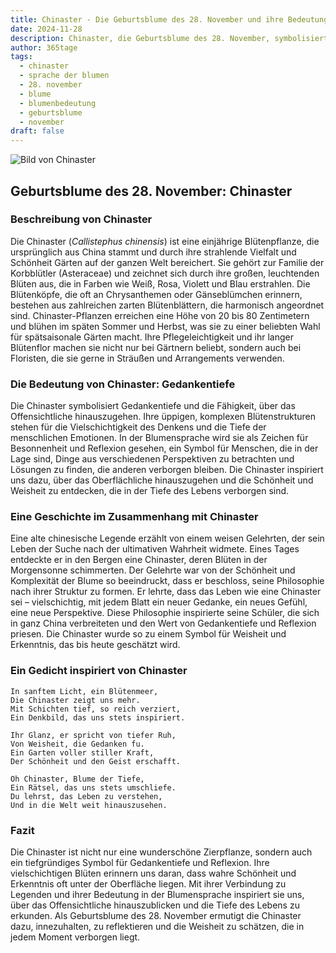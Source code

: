 ```yaml
---
title: Chinaster - Die Geburtsblume des 28. November und ihre Bedeutung
date: 2024-11-28
description: Chinaster, die Geburtsblume des 28. November, symbolisiert Gedankentiefe. Erfahre mehr über ihre Geschichte, Bedeutung und Symbolik in der Sprache der Blumen.
author: 365tage
tags:
  - chinaster
  - sprache der blumen
  - 28. november
  - blume
  - blumenbedeutung
  - geburtsblume
  - november
draft: false
---
```


![Bild von Chinaster](https://cdn.pixabay.com/photo/2019/10/08/17/53/asters-4535620_640.jpg#center)


## Geburtsblume des 28. November: Chinaster

### Beschreibung von Chinaster

Die Chinaster (_Callistephus chinensis_) ist eine einjährige Blütenpflanze, die ursprünglich aus China stammt und durch ihre strahlende Vielfalt und Schönheit Gärten auf der ganzen Welt bereichert. Sie gehört zur Familie der Korbblütler (Asteraceae) und zeichnet sich durch ihre großen, leuchtenden Blüten aus, die in Farben wie Weiß, Rosa, Violett und Blau erstrahlen. Die Blütenköpfe, die oft an Chrysanthemen oder Gänseblümchen erinnern, bestehen aus zahlreichen zarten Blütenblättern, die harmonisch angeordnet sind. Chinaster-Pflanzen erreichen eine Höhe von 20 bis 80 Zentimetern und blühen im späten Sommer und Herbst, was sie zu einer beliebten Wahl für spätsaisonale Gärten macht. Ihre Pflegeleichtigkeit und ihr langer Blütenflor machen sie nicht nur bei Gärtnern beliebt, sondern auch bei Floristen, die sie gerne in Sträußen und Arrangements verwenden.

### Die Bedeutung von Chinaster: Gedankentiefe

Die Chinaster symbolisiert Gedankentiefe und die Fähigkeit, über das Offensichtliche hinauszugehen. Ihre üppigen, komplexen Blütenstrukturen stehen für die Vielschichtigkeit des Denkens und die Tiefe der menschlichen Emotionen. In der Blumensprache wird sie als Zeichen für Besonnenheit und Reflexion gesehen, ein Symbol für Menschen, die in der Lage sind, Dinge aus verschiedenen Perspektiven zu betrachten und Lösungen zu finden, die anderen verborgen bleiben. Die Chinaster inspiriert uns dazu, über das Oberflächliche hinauszugehen und die Schönheit und Weisheit zu entdecken, die in der Tiefe des Lebens verborgen sind.

### Eine Geschichte im Zusammenhang mit Chinaster

Eine alte chinesische Legende erzählt von einem weisen Gelehrten, der sein Leben der Suche nach der ultimativen Wahrheit widmete. Eines Tages entdeckte er in den Bergen eine Chinaster, deren Blüten in der Morgensonne schimmerten. Der Gelehrte war von der Schönheit und Komplexität der Blume so beeindruckt, dass er beschloss, seine Philosophie nach ihrer Struktur zu formen. Er lehrte, dass das Leben wie eine Chinaster sei – vielschichtig, mit jedem Blatt ein neuer Gedanke, ein neues Gefühl, eine neue Perspektive. Diese Philosophie inspirierte seine Schüler, die sich in ganz China verbreiteten und den Wert von Gedankentiefe und Reflexion priesen. Die Chinaster wurde so zu einem Symbol für Weisheit und Erkenntnis, das bis heute geschätzt wird.

### Ein Gedicht inspiriert von Chinaster

```
In sanftem Licht, ein Blütenmeer,
Die Chinaster zeigt uns mehr.
Mit Schichten tief, so reich verziert,
Ein Denkbild, das uns stets inspiriert.

Ihr Glanz, er spricht von tiefer Ruh,
Von Weisheit, die Gedanken fu.
Ein Garten voller stiller Kraft,
Der Schönheit und den Geist erschafft.

Oh Chinaster, Blume der Tiefe,
Ein Rätsel, das uns stets umschliefe.
Du lehrst, das Leben zu verstehen,
Und in die Welt weit hinauszusehen.
```

### Fazit

Die Chinaster ist nicht nur eine wunderschöne Zierpflanze, sondern auch ein tiefgründiges Symbol für Gedankentiefe und Reflexion. Ihre vielschichtigen Blüten erinnern uns daran, dass wahre Schönheit und Erkenntnis oft unter der Oberfläche liegen. Mit ihrer Verbindung zu Legenden und ihrer Bedeutung in der Blumensprache inspiriert sie uns, über das Offensichtliche hinauszublicken und die Tiefe des Lebens zu erkunden. Als Geburtsblume des 28. November ermutigt die Chinaster dazu, innezuhalten, zu reflektieren und die Weisheit zu schätzen, die in jedem Moment verborgen liegt.